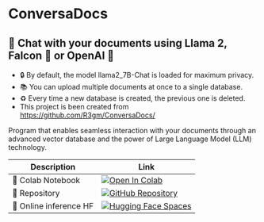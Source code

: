 # ConversaDocs

## 🦙 Chat with your documents using Llama 2, Falcon 🦅 or OpenAI 🤖

- 🔒 By default, the model llama2_7B-Chat is loaded for maximum privacy.
- 📚 You can upload multiple documents at once to a single database.
- ♻️ Every time a new database is created, the previous one is deleted.
- This project is been created from https://github.com/R3gm/ConversaDocs/

Program that enables seamless interaction with your documents through an advanced vector database and the power of Large Language Model (LLM) technology.

| Description | Link |
| ----------- | ---- |
| 📙 Colab Notebook | [![Open In Colab](https://colab.research.google.com/assets/colab-badge.svg)](https://colab.research.google.com/github/ndn1954/llmdocumentchatbot/blob/main/LLMdocumentchatbot_Colab.ipynb) |
| 🎉 Repository | [![GitHub Repository](https://img.shields.io/badge/GitHub-Repository-black?style=flat-square&logo=github)](https://github.com/ndn1954/llmdocumentchatbot/) |
| 🚀 Online inference HF | [![Hugging Face Spaces](https://img.shields.io/badge/%F0%9F%A4%97%20Hugging%20Face-Spaces-blue)](https://github.com/ndn1954/llmdocumentchatbot/) |

<!--### Chat with different formats of documents.
![image](https://github.com/R3gm/ConversaDocs/assets/114810545/1c6c426f-c144-442e-b71a-07867bdf68d3)

### Summarize.

![image](https://github.com/R3gm/ConversaDocs/assets/114810545/2ded3f4e-a9d6-44db-b73b-b81c0abeeebb)-->

